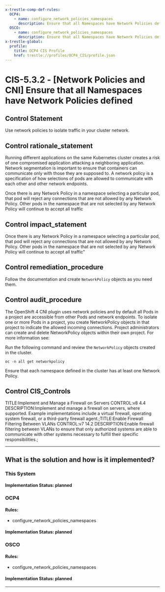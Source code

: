 ```yaml
---
x-trestle-comp-def-rules:
  OCP4:
    - name: configure_network_policies_namespaces
      description: Ensure that all Namespaces have Network Policies defined
  OSCO:
    - name: configure_network_policies_namespaces
      description: Ensure that all Namespaces have Network Policies defined
x-trestle-global:
  profile:
    title: OCP4 CIS Profile
    href: trestle://profiles/OCP4_CIS/profile.json
---
```


# CIS-5.3.2 - \[Network Policies and CNI\] Ensure that all Namespaces have Network Policies defined

## Control Statement

Use network policies to isolate traffic in your cluster network.

## Control rationale_statement

Running different applications on the same Kubernetes cluster creates a risk of one compromised application attacking a neighboring application. Network segmentation is important to ensure that containers can communicate only with those they are supposed to. A network policy is a specification of how selections of pods are allowed to communicate with each other and other network endpoints.

Once there is any Network Policy in a namespace selecting a particular pod, that pod will reject any connections that are not allowed by any Network Policy. Other pods in the namespace that are not selected by any Network Policy will continue to accept all traffic

## Control impact_statement

Once there is any Network Policy in a namespace selecting a particular pod, that pod will reject any connections that are not allowed by any Network Policy. Other pods in the namespace that are not selected by any Network Policy will continue to accept all traffic"

## Control remediation_procedure

Follow the documentation and create `NetworkPolicy` objects as you need them.

## Control audit_procedure

The OpenShift 4 CNI plugin uses network policies and by default all Pods in a project are accessible from other Pods and network endpoints. To isolate one or more Pods in a project, you create NetworkPolicy objects in that project to indicate the allowed incoming connections. Project administrators can create and delete NetworkPolicy objects within their own project. For more information see: 

Run the following command and review the `NetworkPolicy` objects created in the cluster.

```
oc -n all get networkpolicy
```

Ensure that each namespace defined in the cluster has at least one Network Policy.

## Control CIS_Controls

TITLE:Implement and Manage a Firewall on Servers CONTROL:v8 4.4 DESCRIPTION:Implement and manage a firewall on servers, where supported. Example implementations include a virtual firewall, operating system firewall, or a third-party firewall agent.;TITLE:Enable Firewall Filtering Between VLANs CONTROL:v7 14.2 DESCRIPTION:Enable firewall filtering between VLANs to ensure that only authorized systems are able to communicate with other systems necessary to fulfill their specific responsibilities.;

______________________________________________________________________

## What is the solution and how is it implemented?

<!-- For implementation status enter one of: implemented, partial, planned, alternative, not-applicable -->

<!-- Note that the list of rules under ### Rules: is read-only and changes will not be captured after assembly to JSON -->

### This System

<!-- Add implementation prose for the main This System component for control: CIS-5.3.2 -->

#### Implementation Status: planned

### OCP4

<!-- Add control implementation description here for control: CIS-5.3.2 -->

#### Rules:

  - configure_network_policies_namespaces

#### Implementation Status: planned

### OSCO

<!-- Add control implementation description here for control: CIS-5.3.2 -->

#### Rules:

  - configure_network_policies_namespaces

#### Implementation Status: planned

______________________________________________________________________
